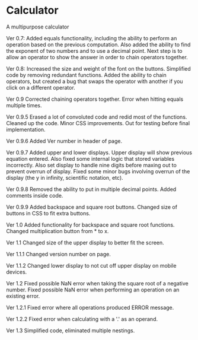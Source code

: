 # Calculator
A multipurpose calculator


Ver 0.7: Added equals functionality, including the ability to perform an operation based on the previous computation. Also added the ability to find the exponent of two numbers and to use a decimal point.  Next step is to allow an operator to show the answer in order to chain operators together.

Ver 0.8: Increased the size and weight of the font on the buttons. Simplified code by removing redundant functions. Added the ability to chain operators, but created a bug that swaps the operator with another if you click on a different operator.

Ver 0.9 Corrected chaining operators together. Error when hitting equals multiple times.

Ver 0.9.5 Erased a lot of convoluted code and redid most of the functions. Cleaned up the code.  Minor CSS improvements. Out for testing before final implementation.

Ver 0.9.6 Added Ver number in header of page.

Ver 0.9.7 Added upper and lower displays.  Upper display will show previous equation entered.  Also fixed some internal logic that stored variables incorrectly.  Also set display to handle nine digits before maxing out to prevent overrun of display.  Fixed some minor bugs involving overrun of the display (the y in infinity, scientific notation, etc).

Ver 0.9.8 Removed the ability to put in multiple decimal points.  Added comments inside code.

Ver 0.9.9 Added backspace and square root buttons.  Changed size of buttons in CSS to fit extra buttons.

Ver 1.0 Added functionality for backspace and square root functions.  Changed multiplication button from * to x. 

Ver 1.1 Changed size of the upper display to better fit the screen.

Ver 1.1.1 Changed version number on page.

Ver 1.1.2 Changed lower display to not cut off upper display on mobile devices.

Ver 1.2 Fixed possible NaN error when taking the square root of a negative number. Fixed possible NaN error when performing an operation on an existing error.

Ver 1.2.1 Fixed error where all operations produced ERROR message.

Ver 1.2.2 Fixed error when calculating with a '.' as an operand.

Ver 1.3 Simplified code, eliminated multiple nestings.